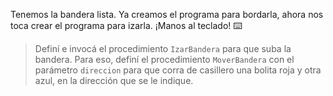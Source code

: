 <gs-attire attire-url="https://raw.githubusercontent.com/MumukiProject/mumuki-guia-gobstones-escuela-del-futuro-secundaria/master/assets/attires/config_1585944022913.json"></gs-attire>

Tenemos la bandera lista. Ya creamos el programa para bordarla, ahora nos toca crear el programa para izarla. ¡Manos al teclado! :keyboard:

> Definí e invocá el procedimiento `IzarBandera` para que suba la bandera. Para eso, definí el procedimiento `MoverBandera` con el parámetro `direccion` para que corra de casillero una bolita roja y otra azul, en la dirección que se le indique.
